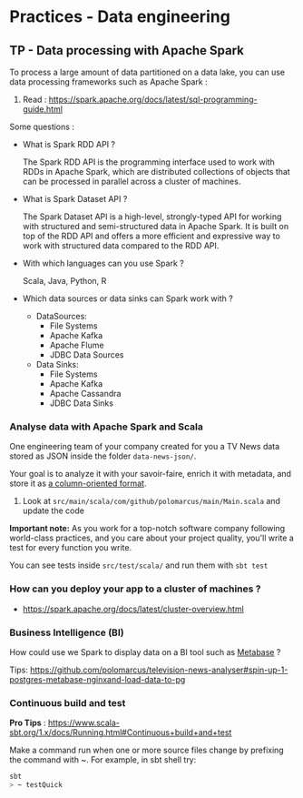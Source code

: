 # Practices - Data engineering

## TP - Data processing with Apache Spark
To process a large amount of data partitioned on a data lake, you can use data processing frameworks such as Apache Spark :
1. Read : https://spark.apache.org/docs/latest/sql-programming-guide.html

Some questions :
* What is Spark RDD API ?

  The Spark RDD API is the programming interface used to work with RDDs in Apache Spark, which are distributed collections of objects that can be processed in parallel across a cluster of machines.


* What is Spark Dataset API ?

  The Spark Dataset API is a high-level, strongly-typed API for working with structured and semi-structured data in Apache Spark. It is built on top of the RDD API and offers a more efficient and expressive way to work with structured data compared to the RDD API.


* With which languages can you use Spark ? 

    Scala, Java, Python, R


* Which data sources or data sinks can Spark work with ? 
    - DataSources:
      - File Systems
      - Apache Kafka
      - Apache Flume
      - JDBC Data Sources
    - Data Sinks:
      - File Systems
      - Apache Kafka
      - Apache Cassandra
      - JDBC Data Sinks

### Analyse data with Apache Spark and Scala 
One engineering team of your company created for you a TV News data stored as JSON inside the folder `data-news-json/`.

Your goal is to analyze it with your savoir-faire, enrich it with metadata, and store it as [a column-oriented format](https://parquet.apache.org/).

1. Look at `src/main/scala/com/github/polomarcus/main/Main.scala` and update the code 

**Important note:** As you work for a top-notch software company following world-class practices, and you care about your project quality, you'll write a test for every function you write.

You can see tests inside `src/test/scala/` and run them with `sbt test`

### How can you deploy your app to a cluster of machines ?
* https://spark.apache.org/docs/latest/cluster-overview.html

### Business Intelligence (BI)
How could use we Spark to display data on a BI tool such as [Metabase](https://www.metabase.com/) ?

Tips: https://github.com/polomarcus/television-news-analyser#spin-up-1-postgres-metabase-nginxand-load-data-to-pg

### Continuous build and test
**Pro Tips** : https://www.scala-sbt.org/1.x/docs/Running.html#Continuous+build+and+test

Make a command run when one or more source files change by prefixing the command with ~. For example, in sbt shell try:
```bash
sbt
> ~ testQuick
```